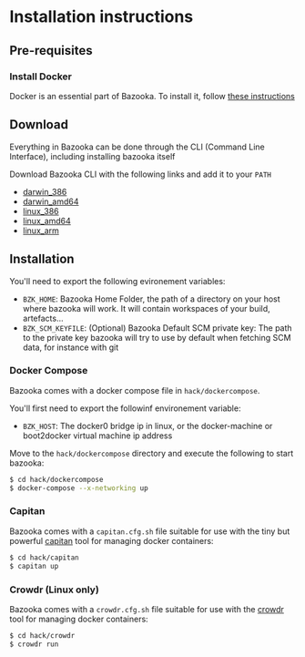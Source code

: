 # Installation instructions

## Pre-requisites

### Install Docker

Docker is an essential part of Bazooka. To install it, follow [these instructions](https://docs.docker.com/installation/)

## Download

Everything in Bazooka can be done through the CLI (Command Line Interface), including installing bazooka itself

Download Bazooka CLI with the following links and add it to your `PATH`

* [darwin_386](https://bintray.com/artifact/download/bazooka/bazooka/bzk_darwin_386/bzk)
* [darwin_amd64](https://bintray.com/artifact/download/bazooka/bazooka/bzk_darwin_amd64/bzk)
* [linux_386](https://bintray.com/artifact/download/bazooka/bazooka/bzk_linux_386/bzk)
* [linux_amd64 ](https://bintray.com/artifact/download/bazooka/bazooka/bzk_linux_amd64/bzk)
* [linux_arm](https://bintray.com/artifact/download/bazooka/bazooka/bzk_linux_arm/bzk)

## Installation

You'll need to export the following evironement variables:

* `BZK_HOME`: Bazooka Home Folder, the path of a directory on your host where bazooka will work. It will contain workspaces of your build, artefacts...
* `BZK_SCM_KEYFILE`: (Optional) Bazooka Default SCM private key: The path to the private key bazooka will try to use by default when fetching SCM data, for instance with git

### Docker Compose

Bazooka comes with a docker compose file in `hack/dockercompose`.

You'll first need to export the followinf environement variable:

* `BZK_HOST`: The docker0 bridge ip in linux, or the docker-machine or boot2docker virtual machine ip address

Move to the `hack/dockercompose` directory and execute the following to start bazooka:

```bash
$ cd hack/dockercompose
$ docker-compose --x-networking up
```

### Capitan

Bazooka comes with a `capitan.cfg.sh` file suitable for use with the tiny but powerful [capitan](https://github.com/byrnedo/capitan) tool for managing docker containers:

```bash
$ cd hack/capitan
$ capitan up
```

### Crowdr (Linux only)

Bazooka comes with a `crowdr.cfg.sh` file suitable for use with the [crowdr](https://github.com/polonskiy/crowdr) tool for managing docker containers:

```bash
$ cd hack/crowdr
$ crowdr run
```
